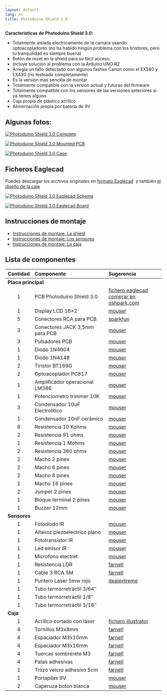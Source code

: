 ```yaml
---
layout: default
lang: es
title: Photoduino Shield 3.0
---
```

**Caracteristicas de Photoduino Shield 3.0:**

-   Totalmente aislada electricamente de la camara usando optoacopladores (no ha habido ningún problema con los tiristores, pero tu tranquilidad es siempre buena)
-   Botón de reset en la shield para su fácil acceso.
-   Incluye solución al problema con la Arduino UNO R2
-   Arregla un fallo detectado con algunos fashes Canon como el EX580 y EX430 (no testeado completamente)
-   Es la versión mas sencilla de montar
-   Totalmente compatible con la versión actual y futuras del firmware
-   Totalmente compatible con los sensores de las versiones anteriores si ya tienes alguno.
-   Caja propia de plástico acrílico
-   Alimentación propia por batería de 9V

## Algunas fotos:

[![](../../../../assets/images/shield3-complete-600x400.jpg "Photoduino Shield 3.0 Complete")](../../../../assets/images/shield3-complete.jpg)

[![](../../../../assets/images/shield3-pcbmounted-600x400.jpg "Photoduino Shield 3.0 Mounted PCB")](../../../../assets/images/shield3-pcbmounted.jpg)

[![](../../../../assets/images/shield3-incase-600x400.jpg "Photoduino Shield 3.0 Case")](../../../../assets/images/shield3-incase.jpg)

## Ficheros Eaglecad

Puedes descargar los archivos originales en [formato Eaglecad](http://sourceforge.net/projects/photoduino/files/hardware/photoduino.shield.3.0.zip/download)  y también [el diseño de la caja](http://sourceforge.net/projects/photoduino/files/hardware/photoduino.case.1.0.zip/download)

[![](../../../../assets/images/shield3-schema-600x403.jpg "Photoduino Shield 3.0 Eaglecad Schema")](../../../../assets/images/shield3-schema.jpg)

[![](../../../../assets/images/shield3-board-600x386.jpg "Photoduino Shield 3.0 Eaglecad Board")](../../../../assets/images/shield3-board.jpg)

## Instrucciones de montaje

-   [Instrucciones de montaje: La shield](instrucciones-de-montaje-la-shield/)
-   [Instrucciones de montaje: Los sensores](instrucciones-de-montaje-los-sensores/)
-   [Instrucciones de montaje: La caja](instrucciones-de-montaje-la-caja/)

## Lista de componentes

<table>
<thead>
<tr>
<th align="CENTER">Cantidad</th>
<th align="LEFT">Componente</th>
<th align="LEFT">Sugerencia</th>
</tr>
</thead>
<tbody>
<tr>
<td style="text-align: left;" colspan="3" align="CENTER" height="19"><strong>Placa principal</strong></td>
</tr>
<tr>
<td align="CENTER" height="19">1</td>
<td align="LEFT">PCB Photoduino Shield 3.0</td>
<td align="LEFT"><a href="http://sourceforge.net/projects/photoduino/files/hardware/photoduino.shield.3.0.zip/download" target="_blank">fichero eaglecad</a> <br>
 <a href="https://oshpark.com/profiles/photoduino">comprar en oshpark.com</a></td>
</tr>
<tr>
<td align="CENTER" height="19">1</td>
<td align="LEFT">Display LCD 16&#215;2</td>
<td align="LEFT"><a href="http://es.mouser.com/ProductDetail/Newhaven-Display/NHD-0216K1Z-FL-YBW/?qs=/ha2pyFadui/M2mC7zuwXvLqEHfh5mAf97IIWGu45UjikkozZ%252b8n1s14kDCf2wAM" target="_blank">mouser</a></td>
</tr>
<tr>
<td align="CENTER" height="19">5</td>
<td align="LEFT">Conectores RCA para PCB</td>
<td align="LEFT"><a href="https://www.sparkfun.com/products/8631" target="_blank">sparkfun</a></td>
</tr>
<tr>
<td align="CENTER" height="19">3</td>
<td align="LEFT">Conectores JACK 3,5mm para PCB</td>
<td align="LEFT"><a href="http://es.mouser.com/ProductDetail/Kycon/STX-3120-3B/?qs=sGAEpiMZZMv0W4pxf2HiV53lyqBtMwLM0DRdmjM0OdM=" target="_blank"><span style="text-decoration: underline;">mouser</span></a></td>
</tr>
<tr>
<td align="CENTER" height="19">3</td>
<td align="LEFT">Pulsadores PCB</td>
<td align="LEFT"><a href="http://es.mouser.com/ProductDetail/E-Switch/TL1105SPF160Q/?qs=sGAEpiMZZMsqIr59i2oRctT61P85ivpKlcF429FVUXY=" target="_blank">mouser</a></td>
</tr>
<tr>
<td align="CENTER" height="19">1</td>
<td align="LEFT">Diodo 1N4004</td>
<td align="LEFT"><a href="http://es.mouser.com/ProductDetail/Fairchild-Semiconductor/1N4004/?qs=sGAEpiMZZMtbRapU8LlZD6Aoap19JQAxY2gML8gEYQU=" target="_blank">mouser</a></td>
</tr>
<tr>
<td align="CENTER" height="19">1</td>
<td align="LEFT">Diodo 1N4148</td>
<td align="LEFT"><a href="http://es.mouser.com/ProductDetail/Vishay-Semiconductors/1N4148TR/?qs=sGAEpiMZZMtoHjESLttvklTOdRQGz66dWL%252bWDOcJ/uo=" target="_blank">mouser</a></td>
</tr>
<tr>
<td align="CENTER" height="19">2</td>
<td align="LEFT">Tiristor BT169G</td>
<td align="LEFT"><a href="http://es.mouser.com/ProductDetail/NXP-Semiconductors/BT169G126/?qs=sGAEpiMZZMuAO0%252bGuNbnQjRT2dbB0zbkYRXu9ksGhrY=" target="_blank">mouser</a></td>
</tr>
<tr>
<td align="CENTER" height="19">2</td>
<td align="LEFT">Optoacoplador PC817</td>
<td align="LEFT"><a href="http://es.mouser.com/ProductDetail/Sharp-Microelectronics/PC817X9NSZ0F/?qs=sGAEpiMZZMteimceiIVCBwM%252bPK3Qn/7SA9mlwHmvLr4=" target="_blank">mouser</a></td>
</tr>
<tr>
<td align="CENTER" height="19">1</td>
<td align="LEFT">Amplificador operacional LM386</td>
<td align="LEFT"><a href="http://es.mouser.com/ProductDetail/Texas-Instruments/LM386N-1-NOPB/?qs=/ha2pyFaduh03ezE8gSAL4W0di0g9Q8/2WN2tpaY3dK0qU5NN1zswQ==" target="_blank">mouser</a></td>
</tr>
<tr>
<td align="CENTER" height="19">1</td>
<td align="LEFT">Potenciometro trimmer 10K</td>
<td align="LEFT"><a href="http://es.mouser.com/ProductDetail/Bourns/3362U-1-103LF/?qs=/ha2pyFadujW%252bXfb/PJq6mwYqbSiBcWRQmwpdBM099jbve2DsxT4aA==" target="_blank">mouser</a></td>
</tr>
<tr>
<td align="CENTER" height="19">3</td>
<td align="LEFT">Condensador 10uF Electrolitico</td>
<td align="LEFT"><a href="http://es.mouser.com/ProductDetail/Nichicon/USV1H100MFD1TP/?qs=/ha2pyFadujLeaEnwicwNE%252bQjdtbkErT5EIE5O%252bgWXb%252bFAEjfgznFA==" target="_blank">mouser</a></td>
</tr>
<tr>
<td align="CENTER" height="19">1</td>
<td align="LEFT">Condensador 10nF cerámico</td>
<td align="LEFT"><a href="http://es.mouser.com/ProductDetail/TDK/FK28C0G1H103J/?qs=/ha2pyFadugZGcehGmrf9lVe4O88th4psBhj5YtrRTnEoYBiv/aN%252bQ==" target="_blank">mouser</a></td>
</tr>
<tr>
<td align="CENTER" height="19">8</td>
<td align="LEFT">Resistencia 10 Kohms</td>
<td align="LEFT"><a href="http://es.mouser.com/ProductDetail/KOA-Speer/CF1-4CT52R103J/?qs=/ha2pyFaduhcR7YWghnBNohs8vFPbHXcGsL5ejOIEA8FpelIXoecIg==" target="_blank">mouser</a></td>
</tr>
<tr>
<td align="CENTER" height="19">2</td>
<td align="LEFT">Resistencia 91 ohms</td>
<td align="LEFT"><a href="http://es.mouser.com/ProductDetail/KOA-Speer/CF1-4CT52R910J/?qs=/ha2pyFaduhcR7YWghnBNuo0mXvkXt37Ayewl/5ipvWpwq9Y7shN5Q==" target="_blank">mouser</a></td>
</tr>
<tr>
<td align="CENTER" height="19">1</td>
<td align="LEFT">Resistencia 1 Mohms</td>
<td align="LEFT"><a href="http://es.mouser.com/ProductDetail/KOA-Speer/CF1-4CT52R105J/?qs=/ha2pyFaduhcR7YWghnBNohs8vFPbHXcjiOznyFgWmwzA1EWcemcyw==" target="_blank">mouser</a></td>
</tr>
<tr>
<td align="CENTER" height="19">2</td>
<td align="LEFT">Resistencia 360 ohms</td>
<td align="LEFT"><a href="http://es.mouser.com/ProductDetail/KOA-Speer/CF1-4CT52R361J/?qs=/ha2pyFaduhcR7YWghnBNhQaBJ4OB1eAK1R6V9MXIke1mGeBmVPbFQ==" target="_blank">mouser</a></td>
</tr>
<tr>
<td align="CENTER" height="19">2</td>
<td align="LEFT">Macho 2 pines</td>
<td align="LEFT"><a href="http://es.mouser.com/ProductDetail/FCI/68001-102H/?qs=sGAEpiMZZMs%252bGHln7q6pmyrUVsykU3q/3JSd7fRuEbo=" target="_blank">mouser</a></td>
</tr>
<tr>
<td align="CENTER" height="19">2</td>
<td align="LEFT">Macho 6 pines</td>
<td align="LEFT"><a href="http://es.mouser.com/ProductDetail/FCI/68000-206HLF/?qs=/ha2pyFaduj2kX7F/jLYs2HW5HRfwkSPElfDHhW8pDUS968GY0t3Vg==" target="_blank">mouser</a></td>
</tr>
<tr>
<td align="CENTER" height="19">2</td>
<td align="LEFT">Macho 8 pines</td>
<td align="LEFT"><a href="http://es.mouser.com/ProductDetail/FCI/68000-208HLF/?qs=/ha2pyFaduj2kX7F/jLYs5XWdw%252bThQi1r8BH/IpQaDnJmfb9wHxj3w==" target="_blank">mouser</a></td>
</tr>
<tr>
<td align="CENTER" height="19">1</td>
<td align="LEFT">Macho 16 pines</td>
<td align="LEFT"><a href="http://es.mouser.com/ProductDetail/FCI/68002-216HLF/?qs=/ha2pyFaduj2kX7F/jLYs4ygajQ5LxjHh%252baIBuQVvtvX3q9LUUXHnw==" target="_blank">mouser</a></td>
</tr>
<tr>
<td align="CENTER" height="19">2</td>
<td align="LEFT">Jumper 2 pines</td>
<td align="LEFT"><a href="http://es.mouser.com/ProductDetail/Kobiconn/151-8010-E/?qs=/ha2pyFadugp3KK%252bcISazFVbukDVHh/xeJbsvZAIqB8=" target="_blank">mouser</a></td>
</tr>
<tr>
<td align="CENTER" height="19">1</td>
<td align="LEFT">Bloque terminal 2 pines</td>
<td align="LEFT"><a href="http://es.mouser.com/ProductDetail/TE-Connectivity/1546217-2/?qs=/ha2pyFadui5vPiFZWIRtlnll7gvt4j9cS3WxuW3x4U6b7MTIqipBA==" target="_blank">mouser</a></td>
</tr>
<tr>
<td align="CENTER" height="19">1</td>
<td align="LEFT">Buzzer 12mm</td>
<td align="LEFT"><a href="http://es.mouser.com/ProductDetail/TDK/PS1240P02CT3/?qs=/ha2pyFadug6C9WlOoUSCgkJwAgjNB16SNVdhG6hcTuEndXNRo44sA==" target="_blank">mouser</a></td>
</tr>
<tr>
<td colspan="3" align="LEFT" height="18"><strong>Sensores</strong></td>
</tr>
<tr>
<td style="text-align: center;" align="CENTER" height="19">1</td>
<td align="LEFT">Fotodiodo IR</td>
<td align="LEFT"><a href="http://es.mouser.com/ProductDetail/Osram-Opto-Semiconductor/SFH-203-FA/?qs=/ha2pyFadugS0%252bXEsvx1CEABZTKhJbFe4NO8X%252bWDozxwzJNMvIEFQA==" target="_blank">mouser</a></td>
</tr>
<tr>
<td style="text-align: center;" align="CENTER" height="19">1</td>
<td align="LEFT">Altavoz piezoelectrico plano</td>
<td align="LEFT"><a href="http://es.mouser.com/ProductDetail/Murata/7BB-27-4L0/?qs=/ha2pyFadugpqzbKouZTGUgS7AFYYbx3OpKWn8S%252bWaP70/8QnKHkhQ==" target="_blank">mouser</a></td>
</tr>
<tr>
<td style="text-align: center;" align="CENTER" height="19">1</td>
<td align="LEFT">Fototransistor IR</td>
<td align="LEFT"><a href="http://es.mouser.com/ProductDetail/Everlight/EL-PT204-6B/?qs=/ha2pyFadug/Diw%252b49qvl4hrFiv/WrVjiAE2%252bL8me1XvV2Cine31Aw==" target="_blank">mouser</a></td>
</tr>
<tr>
<td style="text-align: center;" align="CENTER" height="19">1</td>
<td align="LEFT">Led emisor IR</td>
<td align="LEFT"><a href="http://es.mouser.com/ProductDetail/OSRAM-Opto-Semiconductors/SFH-484-2/?qs=sGAEpiMZZMvAL21a/DhxMvFeLV%252bDp%252bu%252bOgZoP6Q5g5c=" target="_blank">mouser</a></td>
</tr>
<tr>
<td style="text-align: center;" align="CENTER" height="19">1</td>
<td align="LEFT">Microfono electret</td>
<td align="LEFT"><a href="http://es.mouser.com/ProductDetail/PUI-Audio/AOM-6742L-R/?qs=sGAEpiMZZMtcsMZaWNSqu9Zb0DRRrO5QYYrEdg8XCJM=" target="_blank">mouser</a></td>
</tr>
<tr>
<td style="text-align: center;" align="CENTER" height="19">1</td>
<td align="LEFT">Resistencia LDR</td>
<td align="LEFT"><a href="http://es.farnell.com/excelitas-tech/vt90n2/ldr-series-vt900/dp/1652637" target="_blank">farnell</a></td>
</tr>
<tr>
<td style="text-align: center;" align="CENTER" height="19">1</td>
<td align="LEFT">Cable 3 RCA 5M</td>
<td align="LEFT"><a href="http://es.farnell.com/pro-signal/av02011/lead-3xphono-3xphono-5m/dp/3712503?Ntt=3712503" target="_blank">farnell</a></td>
</tr>
<tr>
<td style="text-align: center;" align="CENTER" height="19">1</td>
<td align="LEFT">Puntero Laser 5mw rojo</td>
<td align="LEFT"><a href="http://dx.com/p/red-laser-module-focusable-dot-3-5v-4-5v-16mm-5mw-5914" target="_blank">dealextreme</a></td>
</tr>
<tr>
<td style="text-align: center;" align="CENTER" height="19">1</td>
<td align="LEFT">Tubo termorretráctil 3/64&#8243;</td>
<td align="LEFT"></td>
</tr>
<tr>
<td style="text-align: center;" align="CENTER" height="19">1</td>
<td align="LEFT">Tubo termorretráctil 1/8&#8243;</td>
<td align="LEFT"></td>
</tr>
<tr>
<td style="text-align: center;" align="CENTER" height="19">1</td>
<td align="LEFT">Tubo termorretráctil 3/16&#8243;</td>
<td align="LEFT"></td>
</tr>
<tr>
<td style="text-align: left;" colspan="3" align="CENTER" height="18"><strong>Caja</strong></td>
</tr>
<tr>
<td style="text-align: center;" align="CENTER" height="19">1</td>
<td align="LEFT">Acrílico cortado con láser</td>
<td align="LEFT"><a href="http://sourceforge.net/projects/photoduino/files/hardware/photoduino.case.1.0.zip/download" target="_blank">fichero illustrator</a></td>
</tr>
<tr>
<td style="text-align: center;" align="CENTER" height="19">4</td>
<td align="LEFT">Tornillos M3x8mm</td>
<td align="LEFT"><a href="http://es.farnell.com/richco/nse-1207-m3-8/tornillo-de-fijacion-encajado-m3/dp/1261872?Ntt=1261872">farnell</a></td>
</tr>
<tr>
<td style="text-align: center;" align="CENTER" height="19">4</td>
<td align="LEFT">Espaciador M3x10mm</td>
<td align="LEFT"><a href="http://es.farnell.com/ettinger/05-13-103/separador-m3x10-ni/dp/1466826?Ntt=1466826">farnell</a></td>
</tr>
<tr>
<td style="text-align: center;" align="CENTER" height="19">4</td>
<td align="LEFT">Espaciador M3x16mm</td>
<td align="LEFT"><a href="http://es.farnell.com/ettinger/05-13-163/separador-m3x16-ni/dp/1466736?Ntt=1466736">farnell</a></td>
</tr>
<tr>
<td style="text-align: center;" align="CENTER" height="19">4</td>
<td align="LEFT">Tuercas sombrerete M3</td>
<td align="LEFT"><a href="http://es.farnell.com/tr-fastenings/m3-dnst-z100/tuerca-de-cabeza-redonda-bzp-m3/dp/1420797?Ntt=1420797">farnell</a></td>
</tr>
<tr>
<td style="text-align: center;" align="CENTER" height="19">4</td>
<td align="LEFT">Patas adhesivas</td>
<td align="LEFT"><a href="http://es.farnell.com/multicomp/pd-2164bl/bases-adherible-10-2x16-5dia-negro/dp/1800878?Ntt=1800878">farnell</a></td>
</tr>
<tr>
<td style="text-align: center;" align="CENTER" height="19">1</td>
<td align="LEFT">Trozo velcro adhesivo 5cm</td>
<td align="LEFT"><a href="http://es.farnell.com/velcro/60217/cinta-adhesiva-negro-20-mm-x-5/dp/1454582?Ntt=1454582">farnell</a></td>
</tr>
<tr>
<td style="text-align: center;" align="CENTER" height="19">1</td>
<td align="LEFT">Portapilas 9V</td>
<td align="LEFT"><a href="http://es.mouser.com/ProductDetail/Eagle-Plastic-Devices/12BH9V-CS-GR/?qs=haXUrkBeOCfuHG/vwq4N7A==">mouser</a></td>
</tr>
<tr>
<td style="text-align: center;" align="CENTER" height="19">2</td>
<td align="LEFT">Caperuza boton blanca</td>
<td align="LEFT"><a href="http://es.mouser.com/ProductDetail/E-Switch/1RWHT/?qs=/ha2pyFadujyAUfd5pgHUcx0EYPG1%252bEJwLMkiUkh%252bRE=">mouser</a></td>
</tr>
</tbody>
</table>

